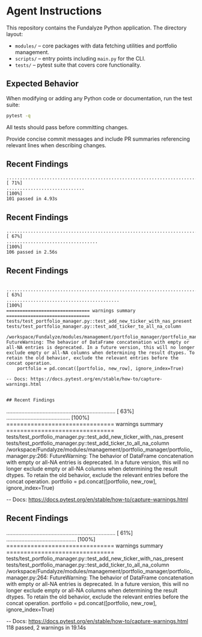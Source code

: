 # Agent Instructions

This repository contains the Fundalyze Python application. The directory layout:

- `modules/` – core packages with data fetching utilities and portfolio management.
- `scripts/` – entry points including `main.py` for the CLI.
- `tests/` – pytest suite that covers core functionality.

## Expected Behavior

When modifying or adding any Python code or documentation, run the test suite:

```bash
pytest -q
```

All tests should pass before committing changes.

Provide concise commit messages and include PR summaries referencing relevant lines when describing changes.



## Recent Findings

```
........................................................................ [ 71%]
.............................                                            [100%]
101 passed in 4.93s
```


## Recent Findings

```
........................................................................ [ 67%]
..................................                                       [100%]
106 passed in 2.56s
```

## Recent Findings

```

........................................................................ [ 63%]
..........................................                               [100%]
=============================== warnings summary ===============================
tests/test_portfolio_manager.py::test_add_new_ticker_with_nas_present
tests/test_portfolio_manager.py::test_add_ticker_to_all_na_column
  /workspace/Fundalyze/modules/management/portfolio_manager/portfolio_manager.py:266: FutureWarning: The behavior of DataFrame concatenation with empty or all-NA entries is deprecated. In a future version, this will no longer exclude empty or all-NA columns when determining the result dtypes. To retain the old behavior, exclude the relevant entries before the concat operation.
    portfolio = pd.concat([portfolio, new_row], ignore_index=True)

-- Docs: https://docs.pytest.org/en/stable/how-to/capture-warnings.html


## Recent Findings

```
........................................................................ [ 63%]
..........................................                               [100%]
=============================== warnings summary ===============================
tests/test_portfolio_manager.py::test_add_new_ticker_with_nas_present
tests/test_portfolio_manager.py::test_add_ticker_to_all_na_column
  /workspace/Fundalyze/modules/management/portfolio_manager/portfolio_manager.py:266: FutureWarning: The behavior of DataFrame concatenation with empty or all-NA entries is deprecated. In a future version, this will no longer exclude empty or all-NA columns when determining the result dtypes. To retain the old behavior, exclude the relevant entries before the concat operation.
    portfolio = pd.concat([portfolio, new_row], ignore_index=True)

-- Docs: https://docs.pytest.org/en/stable/how-to/capture-warnings.html


## Recent Findings

........................................................................ [ 61%]
..............................................                           [100%]
=============================== warnings summary ===============================
tests/test_portfolio_manager.py::test_add_new_ticker_with_nas_present
tests/test_portfolio_manager.py::test_add_ticker_to_all_na_column
  /workspace/Fundalyze/modules/management/portfolio_manager/portfolio_manager.py:264: FutureWarning: The behavior of DataFrame concatenation with empty or all-NA entries is deprecated. In a future version, this will no longer exclude empty or all-NA columns when determining the result dtypes. To retain the old behavior, exclude the relevant entries before the concat operation.
    portfolio = pd.concat([portfolio, new_row], ignore_index=True)

-- Docs: https://docs.pytest.org/en/stable/how-to/capture-warnings.html
118 passed, 2 warnings in 19.14s
